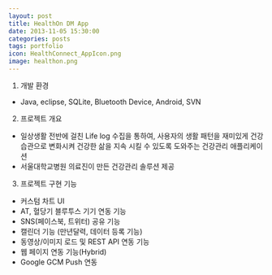 ```yaml
---
layout: post
title: HealthOn DM App
date: 2013-11-05 15:30:00 
categories: posts 
tags: portfolio
icon: HealthConnect_AppIcon.png
image: healthon.png
---
```


1) 개발 환경  
 - Java, eclipse, SQLite, Bluetooth Device, Android, SVN  
 
2) 프로젝트 개요  
 - 일상생활 전반에 걸친 Life log 수집을 통하여, 사용자의 생활 패턴을 재미있게 건강습관으로 변화시켜 건강한 삶을 지속 시킬 수 있도록 도와주는 건강관리 애플리케이션  
 - 서울대학교병원 의료진이 만든 건강관리 솔루션 제공  

3) 프로젝트 구현 기능  
 - 커스텀 차트 UI  
 - AT, 혈당기 블루투스 기기 연동 기능  
 - SNS(페이스북, 트위터) 공유 기능  
 - 캘린더 기능 (만년달력, 데이터 등록 기능)  
 - 동영상/이미지 로드 및 REST API 연동 기능  
 - 웹 페이지 연동 기능(Hybrid)  
 - Google GCM Push 연동  
 